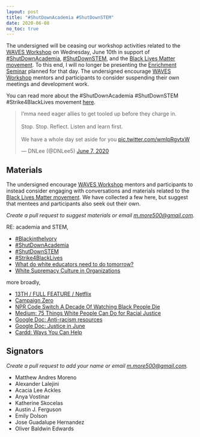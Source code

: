 ```yaml
---
layout: post
title: "#ShutDownAcademia #ShutDownSTEM"
date: 2020-06-08
no_toc: true
---
```


The undersigned will be ceasing our workshop activities related to the [WAVES Workshop](https://github.com/mmore500/waves) on Wednesday, June 10th in support of [#ShutDownAcademia](https://twitter.com/hashtag/ShutDownAcademia), [#ShutDownSTEM](https://twitter.com/hashtag/ShutDownSTEM), and the [Black Lives Matter movement](https://blacklivesmatter.com/).
To this end, I will no longer be presenting the [Enrichment Seminar](https://mmore500.com/waves/discussion/week2.html) planned for that day.
The undersigned encourage [WAVES Workshop](https://github.com/mmore500/waves) mentors and participants to consider suspending their own meetings and development work.

You can read more about the #ShutDownAcademia #ShutDownSTEM #Strike4BlackLives movement [here](https://www.shutdownstem.com/).

<blockquote class="twitter-tweet"><p lang="en" dir="ltr">I’mma need eager allies to get tooled up before they charge in.<br><br>Stop. Stop. Reflect. Listen and learn first. <br><br>We have a whole day set aside for you <a href="https://t.co/wmIpRgvtxW">pic.twitter.com/wmIpRgvtxW</a></p>&mdash; DNLee (@DNLee5) <a href="https://twitter.com/DNLee5/status/1269465652802326528?ref_src=twsrc%5Etfw">June 7, 2020</a></blockquote> <script async src="https://platform.twitter.com/widgets.js" charset="utf-8"></script>

## Materials

The undersigned encourage [WAVES Workshop](https://github.com/mmore500/waves) mentors and participants to instead consider engaging with conversations and materials related to the [Black Lives Matter movement](https://blacklivesmatter.com/).
We have collected a few here, but suggest that mentees and participants also seek out their own.

*Create a pull request to suggest materials or email [m.more500@gmail.com](mailto:m.more500@gmail.com).*

RE: academia and STEM,
* [#BlackintheIvory](https://twitter.com/hashtag/BlackintheIvory)
* [#ShutDownAcademia](https://twitter.com/hashtag/ShutDownAcademia)
* [#ShutDownSTEM](https://twitter.com/hashtag/ShutDownSTEM)
* [#Strike4BlackLives](https://twitter.com/hashtag/Strike4BlackLives)
* [What do white educators need to do tomorrow?](https://threadreaderapp.com/thread/1267333391604527104.html)
* [White Supremacy Culture in Organizations](https://www.thc.texas.gov/public/upload/preserve/museums/files/White_Supremacy_Culture.pdf)

more broadly,
* [13TH / FULL FEATURE / Netflix](https://www.youtube.com/watch?v=krfcq5pF8u8)
* [Campaign Zero](https://www.joincampaignzero.org/)
* [NPR Code Switch A Decade Of Watching Black People Die](https://www.npr.org/2020/05/29/865261916/a-decade-of-watching-black-people-die)
* [Medium: 75 Things White People Can Do for Racial Justice](https://medium.com/equality-includes-you/what-white-people-can-do-for-racial-justice-f2d18b0e0234)
* [Google Doc: Anti-racism resources](https://bit.ly/ANTIRACISMRESOURCES)
* [Google Doc: Justice in June](https://bit.ly/junejustice)
* [Cardd: Ways You Can Help](https://blacklivesmatters.carrd.co/)

## Signators

*Create a pull request to add your name or email [m.more500@gmail.com](mailto:m.more500@gmail.com).*

* Matthew Andres Moreno
* Alexander Lalejini
* Acacia Lee Ackles
* Anya Vostinar
* Katherine Skocelas
* Austin J. Ferguson
* Emily Dolson
* Jose Guadalupe Hernandez
* Oliver Baldwin Edwards
